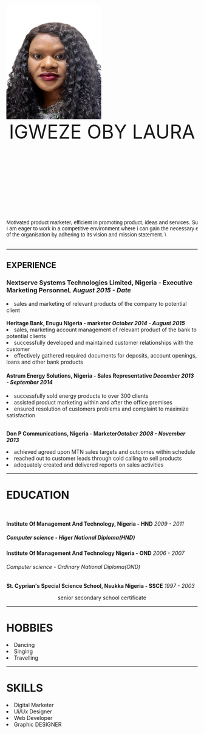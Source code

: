 <!DOCTYPE html>
<html>
<title> MY CV
</title>
<img src="asa.png" style="height: 300PX;width: 250PX;">
<header style="font-size: 50px;">IGWEZE OBY LAURA</header>
<body>
    <pre style="font-family: Arial, Helvetica, sans-serif;">Motivated product marketer, efficient in promoting product, ideas and services. Successfully increased sales and elevated company profit
I am eager to work in a competitive environment where i can gain the necessary experience to contribute to the growth and development of the 
of the organisation by adhering to its vision and mission statement. \
    </pre> 
<hr>
    <h2>EXPERIENCE</h2>
<h3> Nextserve Systems Technologies Limited, Nigeria - Executive Marketing PersonneL <i>August 2015 - Date</i></h3>


<li>sales and marketing of relevant products of the company to potential client</li>

<br>
<b>Heritage Bank, Enugu Nigeria - marketer <i>October 2014 - August 2015</i></b>


<li>sales, marketing account management of relevant product of the bank to potential clients</li>
<li>successfully developed and maintained customer relationships with the customer</li>
<li>effectively gathered required documents for deposits, account openings, loans and other bank products</li>

<h4>Astrum Energy Solutions, Nigeria - Sales Representative <i>December 2013 - September 2014</i></h4>

<li>successfully sold energy products to over 300 clients</li>
<li>assisted product marketing within and after the office premises</li>
<li>ensured resolution of customers problems and complaint to maximize satisfaction</li>
<br>

<b>Don P Communications, Nigeria - Marketer<i>October 2008 - November 2013</i></b>


<li>achieved agreed upon MTN sales targets and outcomes within schedule</li>
<li>reached out to customer leads through cold calling to sell products</li>
<li>adequately created and delivered reports on sales activities</li>
<hr>

<h1>EDUCATION</h1>
<br>

<B>Institute Of Management And Technology, Nigeria - HND</B>
<I>2009 - 2011</I>
<h5>Computer science - Higer National Diploma(HND)</h5>

<b>Institute Of Management And Technology Nigeria - OND</b>
<i>2006 - 2007</i>
<h6>Computer science - Ordinary National Diploma(OND)</h6>


<b>St. Cyprian's Special Science School, Nsukka Nigeria - SSCE</b>
<i>1997 - 2003</i>
<center>senior secondary school certificate</center>
<hr>

<h1>HOBBIES</h1>

<li>Dancing</li>
<li>Singing</li>
<li>Travelling</li>
<hr>

<h1>SKILLS</h1>

<li>Digital Marketer</li>
<li>Ui/Ux Designer</li>
<li>Web Developer</li>
<li>Graphic DESIGNER</li>


</html> 

